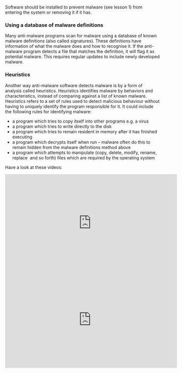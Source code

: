 Software should be installed to prevent malware (see lesson 1) from entering the system or removing it if it has.

### Using a database of malware definitions
Many anti-malware programs scan for malware using a database of known malware definitions (also called signatures). These definitions have information of what the malware does and how to recognise it. If the anti-malware program detects a file that matches the definition, it will flag it as potential malware. This requires regular updates to include newly developed malware.

### Heuristics
Another way anti-malware software detects malware is by a form of analysis called heuristics. Heuristics identifies malware by behaviors and characteristics, instead of comparing against a list of known malware.
Heuristics refers to a set of rules used to detect malicious behaviour without having to uniquely identify the program responsible for it.
It could include the following rules for identifying malware:

- a program which tries to copy itself into other programs e.g. a virus
- a program which tries to write directly to the disk
- a program which tries to remain resident in memory after it has finished executing
- a program which decrypts itself when run – malware often do this to remain hidden from the malware definitions method above
- a program which attempts to manipulate (copy, delete, modify, rename, replace  and so forth) files which are required by the operating system



Have a look at these videos:
<iframe width="560" height="315" src="https://www.youtube.com/embed/hLdYx1od-0o" frameborder="0" allowfullscreen></iframe>

<iframe width="560" height="315" src="https://www.youtube.com/embed/gXr_wYgl3ts" frameborder="0" allowfullscreen></iframe>

